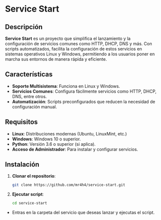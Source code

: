 # Service Start

## Descripción

**Service Start** es un proyecto que simplifica el lanzamiento y la configuración de servicios comunes como HTTP, DHCP, DNS y más. Con scripts automatizados, facilita la configuración de estos servicios en sistemas operativos Linux y Windows, permitiendo a los usuarios poner en marcha sus entornos de manera rápida y eficiente.

## Características

- **Soporte Multisistema**: Funciona en Linux y Windows.
- **Servicios Comunes**: Configura fácilmente servicios como HTTP, DHCP, DNS, entre otros.
- **Automatización**: Scripts preconfigurados que reducen la necesidad de configuración manual.

## Requisitos

- **Linux**: Distribuciones modernas (Ubuntu, LinuxMint, etc.)
- **Windows**: Windows 10 o superior.
- **Python**: Versión 3.6 o superior (si aplica).
- **Acceso de Administrador**: Para instalar y configurar servicios.

## Instalación

1. **Clonar el repositorio**:
   ```bash
   git clone https://github.com/mr4h4/service-start.git
   ```

2. **Ejecutar script**:
   ```bash
   cd service-start
   ```
- Entras en la carpeta del servicio que deseas lanzar y ejecutas el script.

